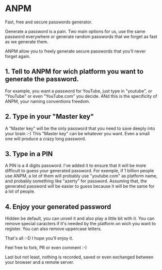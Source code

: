 # ANPM
Fast, free and secure passwords generator.

Generate a password is a pain. Two main options for us, use the same password everywhere or generate random passwords that we forget as fast as we generate them.

ANPM allow you to freely generate secure passwords that you'll never forget again.

## 1. Tell to ANPM for wich platform you want to generate the password.

For example, you want a password for YouTube, just type in "youtube", or "YouTube" or even "YouTube.com" you decide. ANd this is the specificity of ANPM, your naming conventions freedom.

## 2. Type in your "Master key"

A "Master key" will be the only password that you need to save deeply into your brain :-) This "Master key" can be whatever you want. Even a small one will produce a crazy long password.

## 3. Type in a PIN

A PIN is a 4 digits password. I've added it to ensure that it will be more difficult to guess your generated password. For exemple, if 1 billion people use ANPM, a lot of them will probably use "youtube.com" as platform name, and probably something like "azerty" for password. Assuming that, the generated password will be easier to guess because it will be the same for a lot of people.

## 4. Enjoy your generated password

Hidden be default, you can unveil it and also play a little bit with it. You can remove special caracters if it's needed by the platform on wich you want to register. You can also remove uppercase letters.

That's all :-D I hope you'll enjoy it.

Feel free to fork, PR or even comment :-)

Last but not least, nothing is recorded, saved or even exchanged between your browser and a remote server.
